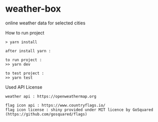 # weather-box
online weather data for selected cities

How to run project
```
> yarn install

after install yarn :

to run project :
>> yarn dev

to test project :
>> yarn test
```

Used API License
```
weather api : https://openweathermap.org

flag icon api : https://www.countryflags.io/
flag icon license : shiny provided under MIT licence by GoSquared (https://github.com/gosquared/flags)
```